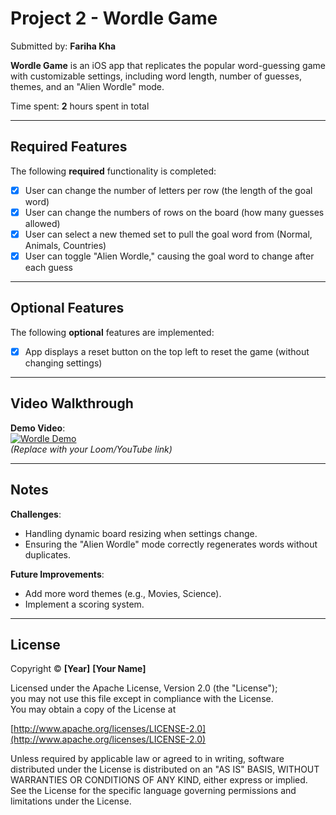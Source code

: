 # Project 2 - Wordle Game

Submitted by: **Fariha Kha**

**Wordle Game** is an iOS app that replicates the popular word-guessing game with customizable settings, including word length, number of guesses, themes, and an "Alien Wordle" mode.

Time spent: **2** hours spent in total

---

## Required Features

The following **required** functionality is completed:

- [x] User can change the number of letters per row (the length of the goal word)
- [x] User can change the numbers of rows on the board (how many guesses allowed)
- [x] User can select a new themed set to pull the goal word from (Normal, Animals, Countries)
- [x] User can toggle "Alien Wordle," causing the goal word to change after each guess

---

## Optional Features

The following **optional** features are implemented:

- [X] App displays a reset button on the top left to reset the game (without changing settings)

---

## Video Walkthrough

**Demo Video**:  
[![Wordle Demo](https://img.youtube.com/vi/YOUR_VIDEO_ID/0.jpg)](https://www.youtube.com/watch?v=YOUR_VIDEO_ID)  
*(Replace with your Loom/YouTube link)*

---

## Notes

**Challenges**:  
- Handling dynamic board resizing when settings change.
- Ensuring the "Alien Wordle" mode correctly regenerates words without duplicates.

**Future Improvements**:  
- Add more word themes (e.g., Movies, Science).
- Implement a scoring system.

---

## License

Copyright © **[Year]** **[Your Name]**  

Licensed under the Apache License, Version 2.0 (the "License");  
you may not use this file except in compliance with the License.  
You may obtain a copy of the License at  

[http://www.apache.org/licenses/LICENSE-2.0](http://www.apache.org/licenses/LICENSE-2.0)  

Unless required by applicable law or agreed to in writing, software distributed under the License is distributed on an "AS IS" BASIS, WITHOUT WARRANTIES OR CONDITIONS OF ANY KIND, either express or implied. See the License for the specific language governing permissions and limitations under the License.
